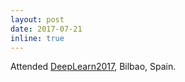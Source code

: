 ```yaml
---
layout: post
date: 2017-07-21
inline: true
---
```


Attended [DeepLearn2017](http://grammars.grlmc.com/DeepLearn2017/), Bilbao, Spain.

